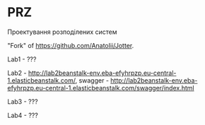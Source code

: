 # PRZ
 Проектування розподілених систем

"Fork" of https://github.com/AnatoIii/Jotter.

Lab1 - ???

Lab2 - http://lab2beanstalk-env.eba-efyhrpzp.eu-central-1.elasticbeanstalk.com/, swagger - http://lab2beanstalk-env.eba-efyhrpzp.eu-central-1.elasticbeanstalk.com/swagger/index.html

Lab3 - ???

Lab4 - ???

